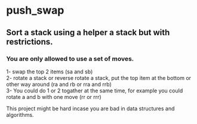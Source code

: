 # push_swap
## Sort a stack using a helper a stack but with restrictions.
### You are only allowed to use a set of moves. 
1- swap the top 2 items (sa and sb)<br />
2- rotate a stack or reverse rotate a stack, put the top item at the bottom or other way around (ra and rb or rra and rrb)<br />
3- You could do 1 or 2 togather at the same time, for example you could rotate a and b with one move (rr or rrr)<br />

This project might be hard incase you are bad in data structures and algorithms.
